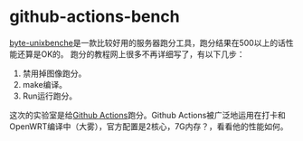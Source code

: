 # github-actions-bench
[byte-unixbenche](https://code.google.com/archive/p/byte-unixbench/)是一款比较好用的服务器跑分工具，跑分结果在500以上的话性能还算是OK的。
跑分的教程网上很多不再详细写了，有以下几步：
1. 禁用掉图像跑分。
2. make编译。
3. Run运行跑分。

这次的实验室是给[Github Actions](https://github.com/features/actions)跑分。Github Actions被广泛地运用在打卡和OpenWRT编译中（大雾），官方配置是2核心，7G内存？，看看他的性能如何。
